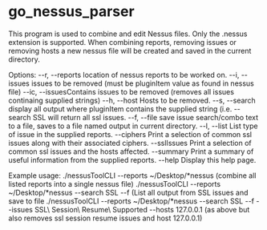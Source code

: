 # go_nessus_parser
This program is used to combine and edit Nessus files. Only the .nessus extension is supported. When combining reports, removing issues or removing hosts a new nessus file will be created and saved in the current directory.


Options:
        --r, --reports
                location of nessus reports to be worked on.
        --i, --issues
                issues to be removed (must be pluginItem value as found in nessus file)
        --ic, --issuesContains
                issues to be removed (removes all issues continaing supplied strings)
        --h, --host
                Hosts to be removed.
        --s, --search
                display all output where pluginItem contains the supplied string (i.e. --search SSL will return all ssl issues.
        --f, --file
                save issue search/combo text to a file, saves to a file named output in current directory.
        --l, --list
                List type of issue in the supplied reports.
        --ciphers
                Print a selection of common ssl issues along with their associated ciphers.
        --sslIssues
                Print a selection of common ssl issues and the hosts affected.
        --summary
                Print a summary of useful information from the supplied reports.
        --help
                Display this help page.



Example usage:
        ./nessusToolCLI --reports ~/Desktop/*nessus (combine all listed reports into a single nessus file)
        ./nessusToolCLI --reports ~/Desktop/*nessus --search SSL --f (List all output from SSL issues and save to file
        ./nessusToolCLI --reports ~/Desktop/*nessus --search SSL --f --issues SSL\ Session\ Resume\ Supported --hosts 127.0.0.1 (as above but also removes ssl session resume issues and host 127.0.0.1)
